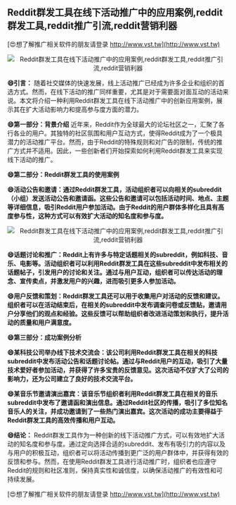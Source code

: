 ## **Reddit群发工具在线下活动推广中的应用案例,reddit群发工具,reddit推广引流,reddit营销利器**

[😍想了解推广相关软件的朋友请登录 http://www.vst.tw](http://www.vst.tw)

 <center><img src="https://vst.tw/MP4/tuiguang/png/2.png" alt="Reddit群发工具在线下活动推广中的应用案例,reddit群发工具,reddit推广引流,reddit营销利器"></center>

**😄引言：**
随着社交媒体的快速发展，线上活动推广已经成为许多企业和组织的首选方式。然而，在线下活动的推广同样重要，尤其是对于需要面对面互动的活动来说。本文将介绍一种利用Reddit群发工具在线下活动推广中的创新应用案例，展示其在扩大活动影响力和提高参与度方面的潜力。

**😄第一部分：背景介绍**
近年来，Reddit作为全球最大的论坛社区之一，汇聚了各行各业的用户。其独特的社区氛围和用户互动方式，使得Reddit成为了一个极具潜力的活动推广平台。然而，由于Reddit的特殊规则和对广告的限制，传统的推广方式并不适用。因此，一些创新者们开始探索如何利用Reddit群发工具来实现线下活动的推广。

**😄第二部分：Reddit群发工具的使用案例**

**😄活动公告和邀请：通过Reddit群发工具，活动组织者可以向相关的subreddit（小组）发送活动公告和邀请函。这些公告和邀请可以包括活动时间、地点、主题等详细信息，吸引Reddit用户参加活动。由于Reddit的用户群体多样化且具有高度参与性，这种方式可以有效扩大活动的知名度和参与度。**

 <center><img src="https://vst.tw/MP4/tuiguang/png/2.png" alt="Reddit群发工具在线下活动推广中的应用案例,reddit群发工具,reddit推广引流,reddit营销利器"></center>

**😄话题讨论和推广：Reddit上有许多与特定话题相关的subreddit，例如科技、音乐、电影等。活动组织者可以利用Reddit群发工具在这些subreddit中发布相关的话题帖子，引发用户的讨论和关注。通过与用户互动，组织者可以传达活动的理念、宣传卖点，并激发用户的兴趣，进而吸引更多人参加活动。**

**😄用户反馈和策划：Reddit群发工具还可以用于收集用户对活动的反馈和建议。组织者可以在活动结束后，在相关的subreddit中发布调查问卷或反馈贴，邀请用户分享他们的观点和经验。这些反馈可以帮助组织者改进活动策划和执行，提升活动的质量和用户满意度。**

**😄第三部分：成功案例分析**

**😄某科技公司举办线下技术交流会：该公司利用Reddit群发工具在相关的科技subreddit中发布活动公告和话题讨论帖。通过与Reddit用户的互动，吸引了大量技术爱好者参加活动，并获得了许多宝贵的反馈意见。这次活动不仅扩大了公司的影响力，还为公司建立了良好的技术交流平台。**

**😄某音乐节邀请演出嘉宾：该音乐节组织者利用Reddit群发工具在相关的音乐subreddit中发布了邀请函和演出信息。通过Reddit社区的传播，吸引了多位知名音乐人的关注，并成功邀请到了一些热门演出嘉宾。这次活动的成功主要得益于Reddit群发工具的高效传播和用户互动。**

**😄结论：**
Reddit群发工具作为一种创新的线下活动推广方式，可以有效地扩大活动的知名度和参与度。通过定向选择合适的subreddit、发布有吸引力的内容以及与用户的积极互动，组织者可以将活动传播到更广泛的用户群体中，并获得有效的反馈和参与。然而，在使用Reddit群发工具进行活动推广时，组织者也应遵守Reddit的规则和社区准则，保持真实性和诚信度，以确保活动推广的有效性和可持续发展。

[😍想了解推广相关软件的朋友请登录 http://www.vst.tw](http://www.vst.tw)



